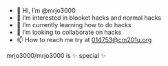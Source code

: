 - 👋 Hi, I’m @mrjo3000
- 👀 I’m interested in blooket hacks and normal hacks
- 🌱 I’m currently learning how to do hacks
- 💞️ I’m looking to collaborate on hacks
- 📫 How to reach me try at 014753@cm201u.org 

mrjo3000/mrjo3000 is ✨ special ✨

